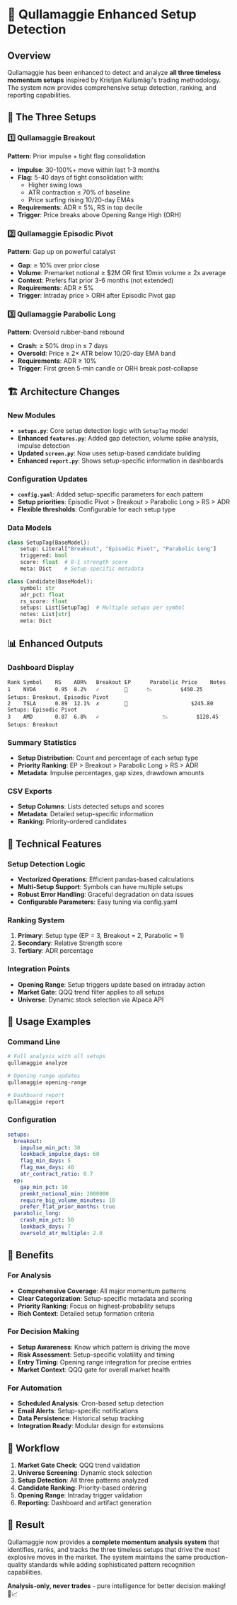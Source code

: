 # 🚀 Qullamaggie Enhanced Setup Detection

## Overview
Qullamaggie has been enhanced to detect and analyze **all three timeless momentum setups** inspired by Kristjan Kullamägi's trading methodology. The system now provides comprehensive setup detection, ranking, and reporting capabilities.

## 🎯 The Three Setups

### 1️⃣ Qullamaggie Breakout
**Pattern**: Prior impulse + tight flag consolidation
- **Impulse**: 30-100%+ move within last 1-3 months
- **Flag**: 5-40 days of tight consolidation with:
  - Higher swing lows
  - ATR contraction ≤ 70% of baseline
  - Price surfing rising 10/20-day EMAs
- **Requirements**: ADR ≥ 5%, RS in top decile
- **Trigger**: Price breaks above Opening Range High (ORH)

### 2️⃣ Qullamaggie Episodic Pivot
**Pattern**: Gap up on powerful catalyst
- **Gap**: ≥ 10% over prior close
- **Volume**: Premarket notional ≥ $2M OR first 10min volume ≥ 2x average
- **Context**: Prefers flat prior 3-6 months (not extended)
- **Requirements**: ADR ≥ 5%
- **Trigger**: Intraday price > ORH after Episodic Pivot gap

### 3️⃣ Qullamaggie Parabolic Long
**Pattern**: Oversold rubber-band rebound
- **Crash**: ≥ 50% drop in ≤ 7 days
- **Oversold**: Price ≥ 2× ATR below 10/20-day EMA band
- **Requirements**: ADR ≥ 10%
- **Trigger**: First green 5-min candle or ORH break post-collapse

## 🏗️ Architecture Changes

### New Modules
- **`setups.py`**: Core setup detection logic with `SetupTag` model
- **Enhanced `features.py`**: Added gap detection, volume spike analysis, impulse detection
- **Updated `screen.py`**: Now uses setup-based candidate building
- **Enhanced `report.py`**: Shows setup-specific information in dashboards

### Configuration Updates
- **`config.yaml`**: Added setup-specific parameters for each pattern
- **Setup priorities**: Episodic Pivot > Breakout > Parabolic Long > RS > ADR
- **Flexible thresholds**: Configurable for each setup type

### Data Models
```python
class SetupTag(BaseModel):
    setup: Literal["Breakout", "Episodic Pivot", "Parabolic Long"]
    triggered: bool
    score: float  # 0-1 strength score
    meta: Dict    # Setup-specific metadata

class Candidate(BaseModel):
    symbol: str
    adr_pct: float
    rs_score: float
    setups: List[SetupTag]  # Multiple setups per symbol
    notes: List[str]
    meta: Dict
```

## 📊 Enhanced Outputs

### Dashboard Display
```
Rank Symbol    RS    ADR%   Breakout EP      Parabolic Price    Notes
1    NVDA      0.95  8.2%   ✓        🚀      📉         $450.25  Setups: Breakout, Episodic Pivot
2    TSLA      0.89  12.1%  ✗        🚀                    $245.80  Setups: Episodic Pivot
3    AMD       0.87  6.8%   ✓                    📉         $128.45  Setups: Breakout
```

### Summary Statistics
- **Setup Distribution**: Count and percentage of each setup type
- **Priority Ranking**: EP > Breakout > Parabolic Long > RS > ADR
- **Metadata**: Impulse percentages, gap sizes, drawdown amounts

### CSV Exports
- **Setup Columns**: Lists detected setups and scores
- **Metadata**: Detailed setup-specific information
- **Ranking**: Priority-ordered candidates

## 🔧 Technical Features

### Setup Detection Logic
- **Vectorized Operations**: Efficient pandas-based calculations
- **Multi-Setup Support**: Symbols can have multiple setups
- **Robust Error Handling**: Graceful degradation on data issues
- **Configurable Parameters**: Easy tuning via config.yaml

### Ranking System
1. **Primary**: Setup type (EP = 3, Breakout = 2, Parabolic = 1)
2. **Secondary**: Relative Strength score
3. **Tertiary**: ADR percentage

### Integration Points
- **Opening Range**: Setup triggers update based on intraday action
- **Market Gate**: QQQ trend filter applies to all setups
- **Universe**: Dynamic stock selection via Alpaca API

## 🚀 Usage Examples

### Command Line
```bash
# Full analysis with all setups
qullamaggie analyze

# Opening range updates
qullamaggie opening-range

# Dashboard report
qullamaggie report
```

### Configuration
```yaml
setups:
  breakout:
    impulse_min_pct: 30
    lookback_impulse_days: 60
    flag_min_days: 5
    flag_max_days: 40
    atr_contract_ratio: 0.7
  ep:
    gap_min_pct: 10
    premkt_notional_min: 2000000
    require_big_volume_minutes: 10
    prefer_flat_prior_months: true
  parabolic_long:
    crash_min_pct: 50
    lookback_days: 7
    oversold_atr_multiple: 2.0
```

## 🎯 Benefits

### For Analysis
- **Comprehensive Coverage**: All major momentum patterns
- **Clear Categorization**: Setup-specific metadata and scoring
- **Priority Ranking**: Focus on highest-probability setups
- **Rich Context**: Detailed setup formation criteria

### For Decision Making
- **Setup Awareness**: Know which pattern is driving the move
- **Risk Assessment**: Setup-specific volatility and timing
- **Entry Timing**: Opening range integration for precise entries
- **Market Context**: QQQ gate for overall market health

### For Automation
- **Scheduled Analysis**: Cron-based setup detection
- **Email Alerts**: Setup-specific notifications
- **Data Persistence**: Historical setup tracking
- **Integration Ready**: Modular design for extensions

## 🔄 Workflow

1. **Market Gate Check**: QQQ trend validation
2. **Universe Screening**: Dynamic stock selection
3. **Setup Detection**: All three patterns analyzed
4. **Candidate Ranking**: Priority-based ordering
5. **Opening Range**: Intraday trigger validation
6. **Reporting**: Dashboard and artifact generation

## 🎉 Result

Qullamaggie now provides a **complete momentum analysis system** that identifies, ranks, and tracks the three timeless setups that drive the most explosive moves in the market. The system maintains the same production-quality standards while adding sophisticated pattern recognition capabilities.

**Analysis-only, never trades** - pure intelligence for better decision making! 🧠📈
